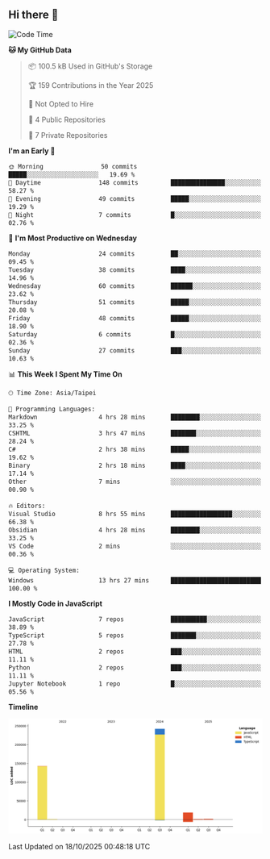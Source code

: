 ## Hi there 👋

<!--
**Latisha19/Latisha19** is a ✨ _special_ ✨ repository because its `README.md` (this file) appears on your GitHub profile.

Here are some ideas to get you started:

- 🔭 I’m currently working on ...
- 🌱 I’m currently learning ...
- 👯 I’m looking to collaborate on ...
- 🤔 I’m looking for help with ...
- 💬 Ask me about ...
- 📫 How to reach me: ...
- 😄 Pronouns: ...
- ⚡ Fun fact: ...
-->

<!--START_SECTION:waka-->
![Code Time](http://img.shields.io/badge/Code%20Time-1%2C895%20hrs%2020%20mins-blue)

**🐱 My GitHub Data** 

> 📦 100.5 kB Used in GitHub's Storage 
 > 
> 🏆 159 Contributions in the Year 2025
 > 
> 🚫 Not Opted to Hire
 > 
> 📜 4 Public Repositories 
 > 
> 🔑 7 Private Repositories 
 > 
**I'm an Early 🐤** 

```text
🌞 Morning                50 commits          █████░░░░░░░░░░░░░░░░░░░░   19.69 % 
🌆 Daytime                148 commits         ███████████████░░░░░░░░░░   58.27 % 
🌃 Evening                49 commits          █████░░░░░░░░░░░░░░░░░░░░   19.29 % 
🌙 Night                  7 commits           █░░░░░░░░░░░░░░░░░░░░░░░░   02.76 % 
```
📅 **I'm Most Productive on Wednesday** 

```text
Monday                   24 commits          ██░░░░░░░░░░░░░░░░░░░░░░░   09.45 % 
Tuesday                  38 commits          ████░░░░░░░░░░░░░░░░░░░░░   14.96 % 
Wednesday                60 commits          ██████░░░░░░░░░░░░░░░░░░░   23.62 % 
Thursday                 51 commits          █████░░░░░░░░░░░░░░░░░░░░   20.08 % 
Friday                   48 commits          █████░░░░░░░░░░░░░░░░░░░░   18.90 % 
Saturday                 6 commits           █░░░░░░░░░░░░░░░░░░░░░░░░   02.36 % 
Sunday                   27 commits          ███░░░░░░░░░░░░░░░░░░░░░░   10.63 % 
```


📊 **This Week I Spent My Time On** 

```text
🕑︎ Time Zone: Asia/Taipei

💬 Programming Languages: 
Markdown                 4 hrs 28 mins       ████████░░░░░░░░░░░░░░░░░   33.25 % 
CSHTML                   3 hrs 47 mins       ███████░░░░░░░░░░░░░░░░░░   28.24 % 
C#                       2 hrs 38 mins       █████░░░░░░░░░░░░░░░░░░░░   19.62 % 
Binary                   2 hrs 18 mins       ████░░░░░░░░░░░░░░░░░░░░░   17.14 % 
Other                    7 mins              ░░░░░░░░░░░░░░░░░░░░░░░░░   00.90 % 

🔥 Editors: 
Visual Studio            8 hrs 55 mins       █████████████████░░░░░░░░   66.38 % 
Obsidian                 4 hrs 28 mins       ████████░░░░░░░░░░░░░░░░░   33.25 % 
VS Code                  2 mins              ░░░░░░░░░░░░░░░░░░░░░░░░░   00.36 % 

💻 Operating System: 
Windows                  13 hrs 27 mins      █████████████████████████   100.00 % 
```

**I Mostly Code in JavaScript** 

```text
JavaScript               7 repos             ██████████░░░░░░░░░░░░░░░   38.89 % 
TypeScript               5 repos             ███████░░░░░░░░░░░░░░░░░░   27.78 % 
HTML                     2 repos             ███░░░░░░░░░░░░░░░░░░░░░░   11.11 % 
Python                   2 repos             ███░░░░░░░░░░░░░░░░░░░░░░   11.11 % 
Jupyter Notebook         1 repo              █░░░░░░░░░░░░░░░░░░░░░░░░   05.56 % 
```



**Timeline**

![Lines of Code chart](https://raw.githubusercontent.com/Latisha19/Latisha19/main/assets/bar_graph.png)


 Last Updated on 18/10/2025 00:48:18 UTC
<!--END_SECTION:waka-->
